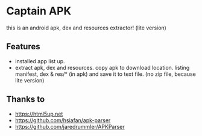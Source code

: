 # Captain APK

this is an android apk, dex and resources extractor! (lite version)

## Features

* installed app list up.
* extract apk, dex and resources. 
    copy apk to download location.
    listing manifest, dex & res/* (in apk) 
    and save it to text file. (no zip file, because lite version)

## Thanks to

* https://html5up.net 
* https://github.com/hsiafan/apk-parser 
* https://github.com/jaredrummler/APKParser 
